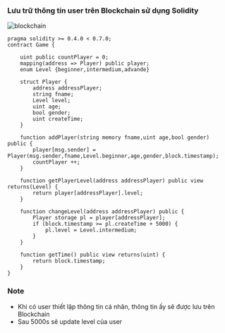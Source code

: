 ### Lưu trữ thông tin user trên Blockchain sử dụng Solidity

![blockchain](https://user-images.githubusercontent.com/74960507/146699083-ad01d75e-fca6-4248-bfa0-570d238b48fb.PNG)

```
pragma solidity >= 0.4.0 < 0.7.0;
contract Game {
    
    uint public countPlayer = 0;
    mapping(address => Player) public player;
    enum Level {beginner,intermedium,advande}
    
    struct Player {
        address addressPlayer;
        string fname;
        Level level;
        uint age;
        bool gender;
        uint createTime;
    }
    
    function addPlayer(string memory fname,uint age,bool gender) public {
        player[msg.sender] = Player(msg.sender,fname,Level.beginner,age,gender,block.timestamp);
        countPlayer ++;
    }
    
    function getPlayerLevel(address addressPlayer) public view returns(Level) {
        return player[addressPlayer].level;
    }
    
    function changeLevel(address addressPlayer) public {
        Player storage pl = player[addressPlayer];
        if (block.timestamp >= pl.createTime + 5000) {
            pl.level = Level.intermedium;
        }
    }
    
    function getTime() public view returns(uint) {
        return block.timestamp;
    }
}
```

### Note
- Khi có user thiết lập thông tin cá nhân, thông tin ấy sẽ được lưu trên Blockchain
- Sau 5000s sẽ update level của user 
